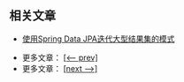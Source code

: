 ## 相关文章

+ [使用Spring Data JPA迭代大型结果集的模式](docs/使用SpringData-JPA迭代大型结果集的模式.md)

- 更多文章： [[<-- prev]](../spring-boot-persistence-2/README.md)
- 更多文章： [[next -->]](../spring-boot-persistence-h2/README.md)